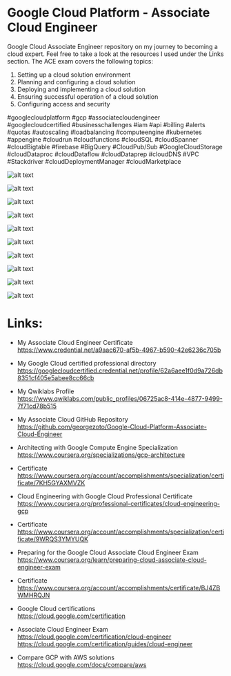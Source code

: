 # Google Cloud Platform - Associate Cloud Engineer

Google Cloud Associate Engineer repository on my journey to becoming a cloud expert. Feel free to take a look at the resources I used under the Links section. The ACE exam covers the following topics:
1. Setting up a cloud solution environment
2. Planning and configuring a cloud solution
3. Deploying and implementing a cloud solution
4. Ensuring successful operation of a cloud solution
5. Configuring access and security

#googlecloudplatform #gcp #associatecloudengineer #googlecloudcertified #businesschallenges
#iam #api #billing #alerts #quotas #autoscaling #loadbalancing
#computeengine #kubernetes #appengine #cloudrun #cloudfunctions
#cloudSQL #cloudSpanner #cloudBigtable #firebase #BigQuery #CloudPub/Sub
#GoogleCloudStorage #cloudDataproc #cloudDataflow #cloudDataprep
#cloudDNS #VPC #Stackdriver #cloudDeploymentManager #cloudMarketplace

![alt text](images/GCP-ACE-1.png)

![alt text](images/GCP-ACE-2.png)

![alt text](images/GCP-ACE-3.png)

![alt text](images/GCP-ACE-0.png)

![alt text](images/GCP-ACE-4.png)

![alt text](images/GCP-ACE-5.png)

![alt text](images/GCP-ACE-6.png)

![alt text](images/GCP-ACE-7.png)

![alt text](images/GCP-ACE-8.png)

![alt text](images/GCP-ACE-9.png)

# Links:
* My Associate Cloud Engineer Certificate  
https://www.credential.net/a9aac670-af5b-4967-b590-42e6236c705b

* My Google Cloud certified professional directory  
https://googlecloudcertified.credential.net/profile/62a6aee1f0d9a726db8351cf405e5abee8cc66cb

* My Qwiklabs Profile  
https://www.qwiklabs.com/public_profiles/06725ac8-414e-4877-9499-7f71cd78b515

* My Associate Cloud GitHub Repository  
https://github.com/georgezoto/Google-Cloud-Platform-Associate-Cloud-Engineer

* Architecting with Google Compute Engine Specialization  
https://www.coursera.org/specializations/gcp-architecture
* Certificate  
https://www.coursera.org/account/accomplishments/specialization/certificate/7KH5GYAXMVZK

* Cloud Engineering with Google Cloud Professional Certificate  
https://www.coursera.org/professional-certificates/cloud-engineering-gcp
* Certificate  
https://www.coursera.org/account/accomplishments/specialization/certificate/9WRQS3YMYUQK

* Preparing for the Google Cloud Associate Cloud Engineer Exam  
https://www.coursera.org/learn/preparing-cloud-associate-cloud-engineer-exam
* Certificate  
https://www.coursera.org/account/accomplishments/certificate/BJ4ZBWMHRQJN

* Google Cloud certifications  
https://cloud.google.com/certification

* Associate Cloud Engineer Exam  
https://cloud.google.com/certification/cloud-engineer
https://cloud.google.com/certification/guides/cloud-engineer

* Compare GCP with AWS solutions  
https://cloud.google.com/docs/compare/aws
